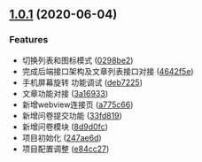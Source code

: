 <a name="1.0.1"></a>
## [1.0.1](https://github.com/NadokaCiel/weapp-glog/compare/247ae6d...v1.0.1) (2020-06-04)


### Features

* 切换列表和图标模式 ([0298be2](https://github.com/NadokaCiel/weapp-glog/commit/0298be2))
* 完成后端接口架构及文章列表接口对接 ([4642f5e](https://github.com/NadokaCiel/weapp-glog/commit/4642f5e))
* 手机屏幕旋转 功能调试 ([deb7225](https://github.com/NadokaCiel/weapp-glog/commit/deb7225))
* 文章功能对接 ([3a16933](https://github.com/NadokaCiel/weapp-glog/commit/3a16933))
* 新增webview连接页 ([a775c66](https://github.com/NadokaCiel/weapp-glog/commit/a775c66))
* 新增问卷提交功能 ([33fd819](https://github.com/NadokaCiel/weapp-glog/commit/33fd819))
* 新增问卷模块 ([8d9d0fc](https://github.com/NadokaCiel/weapp-glog/commit/8d9d0fc))
* 项目初始化 ([247ae6d](https://github.com/NadokaCiel/weapp-glog/commit/247ae6d))
* 项目配置调整 ([e84cc27](https://github.com/NadokaCiel/weapp-glog/commit/e84cc27))



